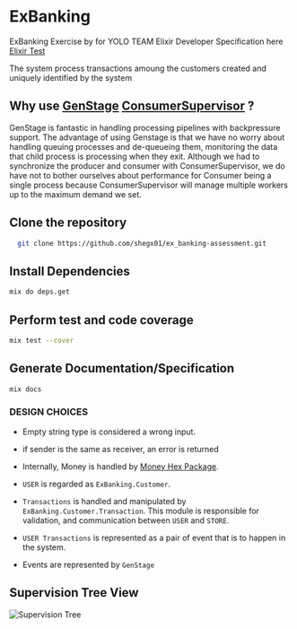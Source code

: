 # ExBanking

ExBanking Exercise by for YOLO TEAM Elixir Developer
Specification here [Elixir Test](https://github.com/coingaming/elixir-test)

The system process transactions amoung the customers
created and uniquely identified by the system

## Why use [GenStage](https://hexdocs.pm/gen_stage/GenStage.html) [ConsumerSupervisor](https://hexdocs.pm/gen_stage/ConsumerSupervisor.html#content) ?

GenStage is fantastic in handling processing pipelines with backpressure support.
The advantage of using Genstage is that we have no worry about handling queuing processes and de-queueing them, monitoring the data that child process is processing when they exit. Although we had to synchronize the producer and consumer with ConsumerSupervisor, we do have not to bother ourselves about performance for  Consumer being a single process because ConsumerSupervisor will manage multiple workers up to the maximum demand we set.

## Clone the repository

```bash
  git clone https://github.com/shegx01/ex_banking-assessment.git
```

## Install Dependencies

```bash
mix do deps.get
```

## Perform test and code coverage

```bash
mix test --cover
```

## Generate Documentation/Specification

```bash
mix docs
```

### DESIGN CHOICES

- Empty string type is considered a wrong input.

- if sender is the same as receiver, an error is returned

- Internally, Money is handled by [Money Hex Package](https://hexdocs.pm/money/readme.html).

- `USER` is regarded as `ExBanking.Customer`.

- `Transactions` is handled and manipulated by `ExBanking.Customer.Transaction`. This module is responsible for validation, and communication between `USER` and `STORE`.

- `USER Transactions` is represented as a pair of event that is to happen in the system.

- Events are represented by `GenStage`

## Supervision Tree View

![Supervision Tree](https://user-images.githubusercontent.com/42073367/153468694-9beff593-30fd-4fe4-aba3-ac5e37f1e479.svg)
<!-- 
### See modules inside after generate the docs using

```bash
mix docs
``` -->
